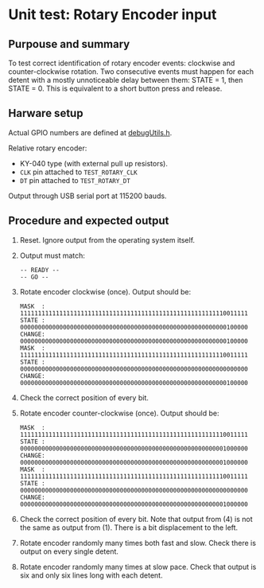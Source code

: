 # Unit test: Rotary Encoder input

## Purpouse and summary

To test correct identification of rotary encoder events: clockwise and counter-clockwise rotation. Two consecutive events must happen for each detent with a mostly unnoticeable delay between them: STATE = 1, then STATE = 0. This is equivalent to a short button press and release.

## Harware setup

Actual GPIO numbers are defined at [debugUtils.h](./debugUtils.h).

Relative rotary encoder:

- KY-040 type (with external pull up resistors).
- `CLK` pin attached to `TEST_ROTARY_CLK`
- `DT` pin attached to `TEST_ROTARY_DT`

Output through USB serial port at 115200 bauds.

## Procedure and expected output

1. Reset. Ignore output from the operating system itself. 
2. Output must match:
   
   ```
   -- READY --
   -- GO --
   ```
3. Rotate encoder clockwise (once). Output should be:
   
   ```
   MASK  : 1111111111111111111111111111111111111111111111111111111110011111
   STATE : 0000000000000000000000000000000000000000000000000000000000100000
   CHANGE: 0000000000000000000000000000000000000000000000000000000000100000
   MASK  : 1111111111111111111111111111111111111111111111111111111110011111
   STATE : 0000000000000000000000000000000000000000000000000000000000000000
   CHANGE: 0000000000000000000000000000000000000000000000000000000000100000
   ```
4. Check the correct position of every bit.
5. Rotate encoder counter-clockwise (once). Output should be:
   
   ```
   MASK  : 1111111111111111111111111111111111111111111111111111111110011111
   STATE : 0000000000000000000000000000000000000000000000000000000001000000
   CHANGE: 0000000000000000000000000000000000000000000000000000000001000000
   MASK  : 1111111111111111111111111111111111111111111111111111111110011111
   STATE : 0000000000000000000000000000000000000000000000000000000000000000
   CHANGE: 0000000000000000000000000000000000000000000000000000000001000000
   ```
6. Check the correct position of every bit. Note that output from (4) is not the same as output from (1). There is a bit displacement to the left.
7. Rotate encoder randomly many times both fast and slow. Check there is output on every single detent.
8. Rotate encoder randomly many times at slow pace. Check that output is six and only six lines long with each detent.